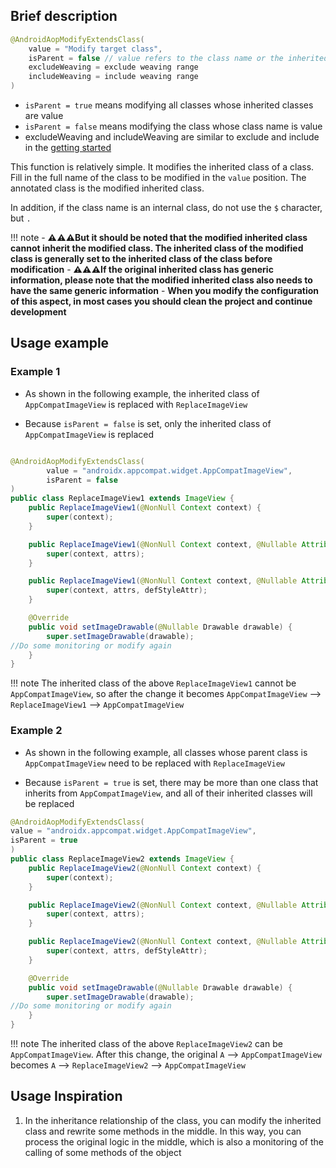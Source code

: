 ## Brief description

```java
@AndroidAopModifyExtendsClass(
    value = "Modify target class",
    isParent = false // value refers to the class name or the inherited class of the class
    excludeWeaving = exclude weaving range
    includeWeaving = include weaving range
)
```

- `isParent = true` means modifying all classes whose inherited classes are value
- `isParent = false` means modifying the class whose class name is value
- excludeWeaving and includeWeaving are similar to exclude and include in the [getting started](/AndroidAOP/getting_started/#4-add-the-androidaopconfig-configuration-item-in-apps-buildgradle-this-step-is-an-optional-configuration-item)

This function is relatively simple. It modifies the inherited class of a class. Fill in the full name of the class to be modified in the ```value``` position. The annotated class is the modified inherited class.

In addition, if the class name is an internal class, do not use the `$` character, but `.`


!!! note
    - **:warning::warning::warning:But it should be noted that the modified inherited class cannot inherit the modified class. The inherited class of the modified class is generally set to the inherited class of the class before modification**
    - **:warning::warning::warning:If the original inherited class has generic information, please note that the modified inherited class also needs to have the same generic information**
    - **When you modify the configuration of this aspect, in most cases you should clean the project and continue development**


## Usage example

### Example 1

- As shown in the following example, the inherited class of ```AppCompatImageView``` is replaced with ```ReplaceImageView```

- Because `isParent = false` is set, only the inherited class of ```AppCompatImageView``` is replaced

```java

@AndroidAopModifyExtendsClass(
        value = "androidx.appcompat.widget.AppCompatImageView",
        isParent = false
)
public class ReplaceImageView1 extends ImageView {
    public ReplaceImageView1(@NonNull Context context) {
        super(context);
    }

    public ReplaceImageView1(@NonNull Context context, @Nullable AttributeSet attrs) {
        super(context, attrs);
    }

    public ReplaceImageView1(@NonNull Context context, @Nullable AttributeSet attrs, int defStyleAttr) {
        super(context, attrs, defStyleAttr);
    }

    @Override
    public void setImageDrawable(@Nullable Drawable drawable) {
        super.setImageDrawable(drawable);
//Do some monitoring or modify again
    }
}
```

!!! note
    The inherited class of the above `ReplaceImageView1` cannot be `AppCompatImageView`, so after the change it becomes `AppCompatImageView` --> `ReplaceImageView1` --> `AppCompatImageView`

### Example 2

- As shown in the following example, all classes whose parent class is ```AppCompatImageView``` need to be replaced with ```ReplaceImageView```

- Because `isParent = true` is set, there may be more than one class that inherits from ```AppCompatImageView```, and all of their inherited classes will be replaced

```java
@AndroidAopModifyExtendsClass(
value = "androidx.appcompat.widget.AppCompatImageView",
isParent = true
)
public class ReplaceImageView2 extends ImageView {
    public ReplaceImageView2(@NonNull Context context) {
        super(context);
    }

    public ReplaceImageView2(@NonNull Context context, @Nullable AttributeSet attrs) {
        super(context, attrs);
    }

    public ReplaceImageView2(@NonNull Context context, @Nullable AttributeSet attrs, int defStyleAttr) {
        super(context, attrs, defStyleAttr);
    }

    @Override
    public void setImageDrawable(@Nullable Drawable drawable) {
        super.setImageDrawable(drawable);
//Do some monitoring or modify again
    }
}
```

!!! note
    The inherited class of the above `ReplaceImageView2` can be `AppCompatImageView`. After this change, the original `A` --> `AppCompatImageView` becomes `A` --> `ReplaceImageView2` --> `AppCompatImageView`

## Usage Inspiration

1. In the inheritance relationship of the class, you can modify the inherited class and rewrite some methods in the middle. In this way, you can process the original logic in the middle, which is also a monitoring of the calling of some methods of the object
